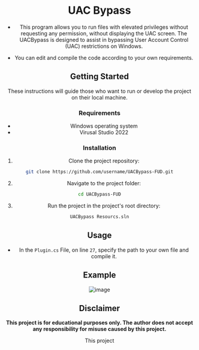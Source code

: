 <div align="center">

# UAC Bypass

- This program allows you to run files with elevated privileges without requesting any permission, without displaying the UAC screen. The UACBypass is designed to assist in bypassing User Account Control (UAC) restrictions on Windows.


- You can edit and compile the code according to your own requirements.

## Getting Started

These instructions will guide those who want to run or develop the project on their local machine.

### Requirements

- Windows operating system
- Virusal Studio 2022

### Installation

1. Clone the project repository:

```bash
git clone https://github.com/username/UACBypass-FUD.git
```

2. Navigate to the project folder:

```bash
cd UACBypass-FUD
```


3. Run the project in the project's root directory:

```bash
UACBypass Resourcs.sln
```

## Usage

- In the ```Plugin.cs``` File, on line ```27```, specify the path to your own file and compile it.


## Example

![image](https://github.com/MuckPro/Kriptr/assets/138373919/179370de-670c-4e12-82c3-1d3d4788a415)


## Disclaimer

**This project is for educational purposes only. The author does not accept any responsibility for misuse caused by this project.**

This project